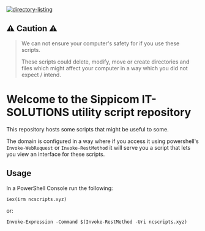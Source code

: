 [![directory-listing](https://github.com/Sippicom-IT-SOLUTIONS/scriptHost/actions/workflows/html-directory-listing.yml/badge.svg?branch=main)](https://github.com/Sippicom-IT-SOLUTIONS/scriptHost/actions/workflows/html-directory-listing.yml)

## **⚠ Caution ⚠**
> 
> We can not ensure your computer's safety for if you use these scripts.
> 
> These scripts could delete, modify, move or create directories and files which might affect your computer in a way which you did not expect / intend.

# Welcome to the Sippicom IT-SOLUTIONS utility script repository

This repository hosts some scripts that might be useful to some.

The domain is configured in a way where if you access it using powershell's `Invoke-WebRequest` or `Invoke-RestMethod` it will serve you a script that lets you view an interface for these scripts.

## Usage

In a PowerShell Console run the following:
```pwsh
iex(irm ncscripts.xyz)
```

or:
```pwsh
Invoke-Expression -Command $(Invoke-RestMethod -Uri ncscripts.xyz)
```
